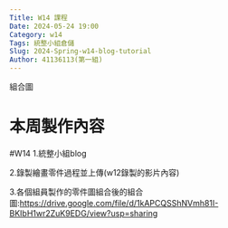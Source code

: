 ```yaml
---
Title: W14 課程
Date: 2024-05-24 19:00
Category: w14
Tags: 統整小組倉儲
Slug: 2024-Spring-w14-blog-tutorial
Author: 41136113(第一組)
---
```


組合圖

<!-- PELICAN_END_SUMMARY -->

# 本周製作內容
#W14
1.統整小組blog

2.錄製繪畫零件過程並上傳(w12錄製的影片內容)

3.各個組員製作的零件圖組合後的組合圖:https://drive.google.com/file/d/1kAPCQSShNVmh81I-BKIbH1wr2ZuK9EDG/view?usp=sharing



